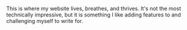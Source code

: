 This is where my website lives, breathes, and thrives. It's not the most technically impressive, but it is something I like adding features to and challenging myself to write for.
